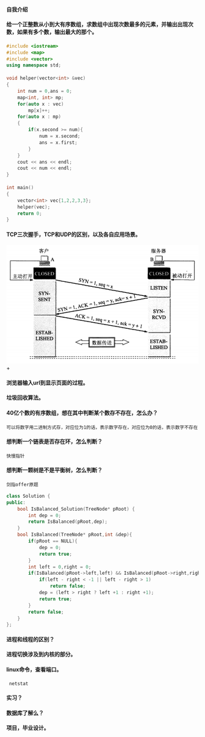 #### 自我介绍
#### 给一个正整数从小到大有序数组，求数组中出现次数最多的元素，并输出出现次数，如果有多个数，输出最大的那个。
```C++
#include <iostream>
#include <map>
#include <vector>
using namespace std;

void helper(vector<int> &vec)
{
    int num = 0,ans = 0;
    map<int, int> mp;
    for(auto x : vec)
        mp[x]++;
    for(auto x : mp)
    {
        if(x.second >= num){
            num = x.second;
            ans = x.first;
        }
    }
    cout << ans << endl;
    cout << num << endl;
}

int main()
{
    vector<int> vec{1,2,2,3,3};
    helper(vec);
    return 0;
}
```
#### TCP三次握手，TCP和UDP的区别，以及各自应用场景。
![Image text](https://github.com/1770734zz/study/blob/master/%E9%9D%A2%E8%AF%95/pic/TCP.png)
+ 


#### 浏览器输入url到显示页面的过程。

#### 垃圾回收算法。
#### 40亿个数的有序数组，想在其中判断某个数存不存在，怎么办？
	可以将数字用二进制方式存，对应位为1的话，表示数字存在，对应位为0的话，表示数字不存在
#### 想判断一个链表是否存在环，怎么判断？
	快慢指针
#### 想判断一颗树是不是平衡树，怎么判断？
	剑指offer原题
```C++
class Solution {
public:
    bool IsBalanced_Solution(TreeNode* pRoot) {
        int dep = 0;
        return IsBalanced(pRoot,dep);
    }
    bool IsBalanced(TreeNode* pRoot,int &dep){
        if(pRoot == NULL){
            dep = 0;
            return true;
        }
        int left = 0,right = 0;
        if(IsBalanced(pRoot->left,left) && IsBalanced(pRoot->right,right)){
            if(left - right < -1 || left - right > 1)
                return false;
            dep = (left > right ? left +1 : right +1);
            return true;
        }
        return false;
    }
};
```
#### 进程和线程的区别？
#### 进程切换涉及到内核的部分。
#### linux命令，查看端口。
	 netstat 
#### 实习？
#### 数据库了解么？
#### 项目，毕业设计。
